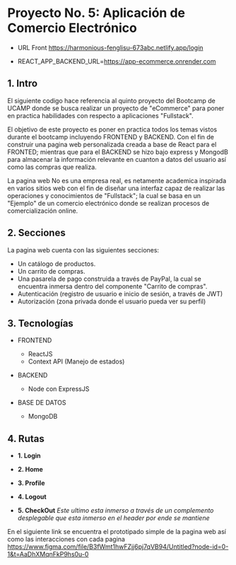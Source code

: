 # Proyecto No. 5: Aplicación de Comercio Electrónico

- URL Front https://harmonious-fenglisu-673abc.netlify.app/login

- REACT_APP_BACKEND_URL=https://app-ecommerce.onrender.com

## 1. Intro
El siguiente codigo hace referencia al quinto proyecto del Bootcamp de UCAMP donde se busca realizar un proyecto de "eCommerce" para poner en practica habilidades con respecto a aplicaciones "Fullstack".

El objetivo de este proyecto es poner en practica todos los temas vistos durante el bootcamp incluyendo FRONTEND y BACKEND. Con el fin de construir una pagina web personalizada creada a base de React para el FRONTED; mientras que para el BACKEND se hizo bajo express y MongodB para almacenar la información relevante en cuanton a datos del usuario así como las compras que realiza. 

La pagina web No es una empresa real, es netamente academica inspirada en varios sitios web con el fin de diseñar una interfaz capaz de realizar las operaciones y conocimientos de "Fullstack"; la cual se basa en un "Ejemplo" de un comercio electrónico donde se realizan procesos de comercialización online.

## 2. Secciones
La pagina web cuenta con las siguientes secciones:
- Un catálogo de productos.
- Un carrito de compras.
- Una pasarela de pago construida a través de PayPal, la cual se encuentra inmersa dentro del componente "Carrito de compras".
- Autenticación (registro de usuario e inicio de sesión, a través de JWT)
- Autorización (zona privada donde el usuario pueda ver su perfil)

## 3. Tecnologías
- FRONTEND
    - ReactJS
    - Context API (Manejo de estados)

- BACKEND
    - Node con ExpressJS

- BASE DE DATOS
    - MongoDB

## 4. Rutas

- **1. Login**

- **2. Home**

- **3. Profile**

- **4. Logout**

- **5. CheckOut**
 *Este ultimo esta inmerso a través de un complemento desplegable que esta inmerso en el header por ende se mantiene*
 
En el siguiente link se encuentra el prototipado simple de la pagina web así como las interacciones con cada pagina
https://www.figma.com/file/B3fWmt1hwFZjj6pj7qVB94/Untitled?node-id=0-1&t=AaDhXMqnFkP9hs0u-0
